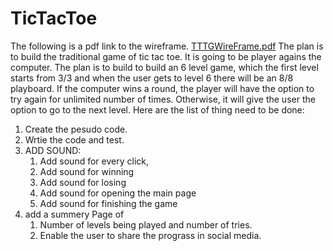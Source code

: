 # TicTacToe
The following is a pdf link to the wireframe.
[TTTGWireFrame.pdf](https://github.com/mahdyah/TicTacToe/files/8656406/TTTGWireFrame.pdf)
The plan is to build the traditional game of tic tac toe. It is going to be player agains the computer.
The plan is to build to build an 6 level game, which the first level starts from 3/3 and when the user gets to level 6 there will be an 8/8 playboard. If the computer wins a round, the player will have the option to try again for unlimited number of times. Otherwise, it will give the user the option to go to the next level.
Here are the list of thing need to be done:
1. Create the pesudo code.
2. Wrtie the code and test.
3. ADD SOUND:
      1.	Add sound for every click, 
      2.	Add sound for winning
      3.	Add sound for losing
      4.	Add sound for opening the main page
      5.	Add sound for finishing the game
4. add a summery Page of 
      1. Number of levels being played and number of tries.
      2. Enable the user to share the prograss in social media.
      
